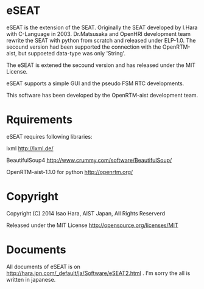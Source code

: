 eSEAT
=====

eSEAT is the extension of the SEAT.
Originally the SEAT developed by I.Hara with C-Language in 2003.
Dr.Matsusaka and OpenHRI development team rewrite the SEAT with python from scratch and released under ELP-1.0.
The secound version had been supported the connection with the OpenRTM-aist, but suppoeted data-type was only 'String'.

The eSEAT is extened the secound version and has released under the MIT License.

eSEAT supports a simple GUI and the pseudo FSM  RTC developments.

This software has been developed by the OpenRTM-aist development team.

Rquirements
============
eSEAT requires following libraries:

lxml
  http://lxml.de/

BeautifulSoup4
  http://www.crummy.com/software/BeautifulSoup/
  
OpenRTM-aist-1.1.0 for python
  http://openrtm.org/
  
Copyright
==========
Copyright (C) 2014 Isao Hara, AIST Japan,  All Rights Reserverd

 Released under the MIT License <http://opensource.org/licenses/MIT> 
 
Documents
=========
All documents of eSEAT is on http://hara.jpn.com/_default/ja/Software/eSEAT2.html .
I'm sorry the all is written in japanese.
 
